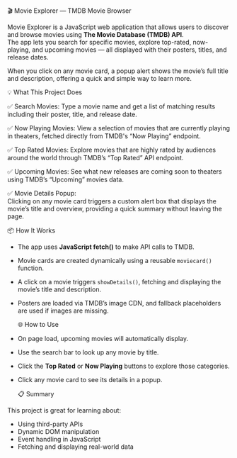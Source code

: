    🎬 Movie Explorer — TMDB Movie Browser

Movie Explorer is a JavaScript web application that allows users to discover and browse movies using **The Movie Database (TMDB) API**.  
The app lets you search for specific movies, explore top-rated, now-playing, and upcoming movies — all displayed with their posters, titles, and release dates.

When you click on any movie card, a popup alert shows the movie’s full title and description, offering a quick and simple way to learn more.



   💡 What This Project Does

✅ Search Movies:
Type a movie name and get a list of matching results including their poster, title, and release date.

✅ Now Playing Movies: 
View a selection of movies that are currently playing in theaters, fetched directly from TMDB's “Now Playing” endpoint.

✅ Top Rated Movies: 
Explore movies that are highly rated by audiences around the world through TMDB’s “Top Rated” API endpoint.

✅ Upcoming Movies:
See what new releases are coming soon to theaters using TMDB’s “Upcoming” movies data.

✅ Movie Details Popup:  
Clicking on any movie card triggers a custom alert box that displays the movie’s title and overview, providing a quick summary without leaving the page.



   📦 How It Works

- The app uses **JavaScript fetch()** to make API calls to TMDB.
- Movie cards are created dynamically using a reusable `moviecard()` function.
- A click on a movie triggers `showDetails()`, fetching and displaying the movie’s title and description.
- Posters are loaded via TMDB’s image CDN, and fallback placeholders are used if images are missing.


   🌐 How to Use

- On page load, upcoming movies will automatically display.
- Use the search bar to look up any movie by title.
- Click the **Top Rated** or **Now Playing** buttons to explore those categories.
- Click any movie card to see its details in a popup.



   📋 Summary

This project is great for learning about:

- Using third-party APIs
- Dynamic DOM manipulation
- Event handling in JavaScript
- Fetching and displaying real-world data

